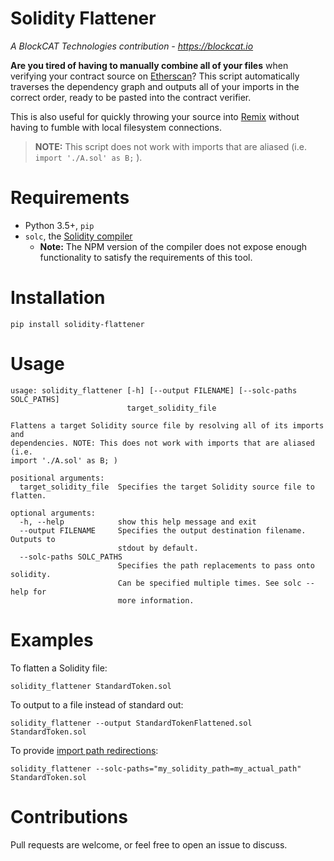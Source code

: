 # Solidity Flattener
*A BlockCAT Technologies contribution - https://blockcat.io*

**Are you tired of having to manually combine all of your files** when verifying your contract source on [Etherscan](https://etherscan.io)? This script automatically traverses the dependency graph and outputs all of your imports in the correct order, ready to be pasted into the contract verifier.

This is also useful for quickly throwing your source into [Remix](https://ethereum.github.io/browser-solidity/) without having to fumble with local filesystem connections.

>**NOTE:** This script does not work with imports that are aliased (i.e. `import './A.sol' as B;` ).

# Requirements

* Python 3.5+, `pip`
* `solc`, the [Solidity compiler](http://solidity.readthedocs.io/en/develop/installing-solidity.html#binary-packages)
  * **Note:** The NPM version of the compiler does not expose enough functionality to satisfy the requirements of this tool.

# Installation

`pip install solidity-flattener`

# Usage
```
usage: solidity_flattener [-h] [--output FILENAME] [--solc-paths SOLC_PATHS]
                          target_solidity_file

Flattens a target Solidity source file by resolving all of its imports and
dependencies. NOTE: This does not work with imports that are aliased (i.e.
import './A.sol' as B; )

positional arguments:
  target_solidity_file  Specifies the target Solidity source file to flatten.

optional arguments:
  -h, --help            show this help message and exit
  --output FILENAME     Specifies the output destination filename. Outputs to
                        stdout by default.
  --solc-paths SOLC_PATHS
                        Specifies the path replacements to pass onto solidity.
                        Can be specified multiple times. See solc --help for
                        more information.
```

# Examples

To flatten a Solidity file:

`solidity_flattener StandardToken.sol`

To output to a file instead of standard out:

`solidity_flattener --output StandardTokenFlattened.sol StandardToken.sol`

To provide [import path redirections](http://solidity.readthedocs.io/en/develop/using-the-compiler.html):

`solidity_flattener --solc-paths="my_solidity_path=my_actual_path" StandardToken.sol`

# Contributions

Pull requests are welcome, or feel free to open an issue to discuss.
